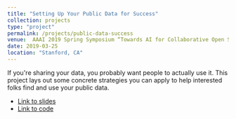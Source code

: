 ```yaml
---
title: "Setting Up Your Public Data for Success"
collection: projects
type: "project"
permalink: /projects/public-data-success
venue:  AAAI 2019 Spring Symposium “Towards AI for Collaborative Open Science” 
date: 2019-03-25
location: "Stanford, CA"
---
```


If you're sharing your data, you probably want people to actually use it. This project lays out some concrete strategies you can apply to help interested folks find and use your public data.

* [Link to slides](http://www.rctatman.com/files/Tatman_2019_PublicDataSuccess.pdf)
* [Link to code](https://www.kaggle.com/rtatman/what-makes-a-dataset-successful)

